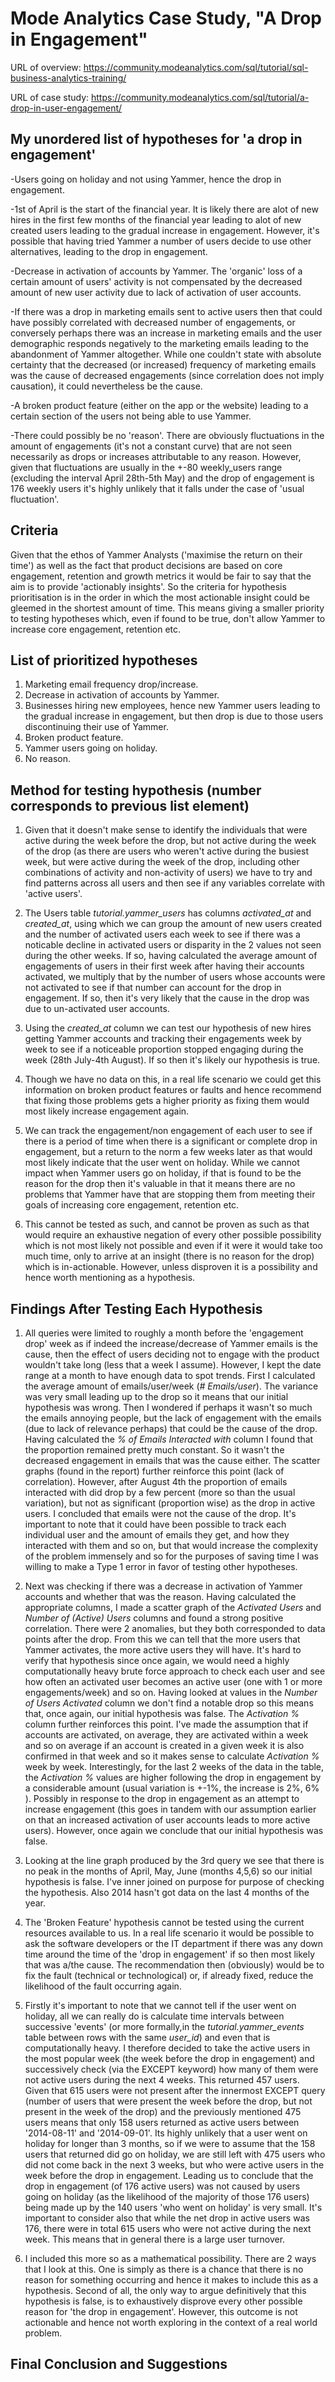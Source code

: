 # Mode Analytics Case Study, "A Drop in Engagement"

URL of overview: https://community.modeanalytics.com/sql/tutorial/sql-business-analytics-training/

URL of case study: https://community.modeanalytics.com/sql/tutorial/a-drop-in-user-engagement/

## My unordered list of hypotheses for 'a drop in engagement'
-Users going on holiday and not using Yammer, hence the drop in engagement.

-1st of April is the start of the financial year. It is likely there are alot of new hires in the first few months of the financial year
leading to alot of new created users leading to the gradual increase in engagement. However, it's possible that having tried Yammer a number
of users decide to use other alternatives, leading to the drop in engagement.

-Decrease in activation of accounts by Yammer. The 'organic' loss of a certain amount of users' activity is not compensated by the decreased amount of new
user activity due to lack of activation of user accounts.

-If there was a drop in marketing emails sent to active users then that could have possibly correlated with decreased number of engagements,
or conversely perhaps there was an increase in marketing emails and the user demographic responds negatively to the marketing emails leading to
the abandonment of Yammer altogether. While one couldn't state with absolute certainty that the decreased (or increased) frequency of marketing emails
was the cause of decreased engagements (since correlation does not imply causation), it could nevertheless be the cause.

-A broken product feature (either on the app or the website) leading to a certain section of the users not being able to use Yammer.

-There could possibly be no 'reason'. There are obviously fluctuations in the amount of engagements (it's not a constant curve) that are not seen
necessarily as drops or increases attributable to any reason. However, given that fluctuations are usually in the +-80 weekly_users range (excluding
the interval April 28th-5th May) and the drop of engagement is 176 weekly users it's highly unlikely that it falls under the case of 'usual fluctuation'.

## Criteria
Given that the ethos of Yammer Analysts ('maximise the return on their time') as well as the fact that product decisions are based on 
core engagement, retention and growth metrics it would be fair to say that the aim is to provide 'actionably insights'. So the criteria for
hypothesis prioritisation is in the order in which the most actionable insight could be gleemed in the shortest amount of time. This means
giving a smaller priority to testing hypotheses which, even if found to be true, don't allow Yammer to increase core engagement, retention etc.

## List of prioritized hypotheses
1. Marketing email frequency drop/increase. 
2. Decrease in activation of accounts by Yammer. 
3. Businesses hiring new employees, hence new Yammer users leading to the gradual increase in engagement,
but then drop is due to those users discontinuing their use of Yammer.
4. Broken product feature.
5. Yammer users going on holiday.
6. No reason.

## Method for testing hypothesis (number corresponds to previous list element)
1. Given that it doesn't make sense to identify the individuals that were active during the week before the drop, but not active during the week 
of the drop (as there are users who weren't active during the busiest week, but were active during the week of the drop, including other
combinations of activity and non-activity of users) we have to try and find patterns across all users and then see if 
any variables correlate with 'active users'.

2. The Users table *tutorial.yammer_users* has columns *activated_at* and *created_at*, using which we can group the amount of new users created
and the number of activated users each week to see if there was a noticable decline in activated users or disparity in the 2 values
not seen during the other weeks. If so, having calculated the average amount of engagements of users in their first week after having their 
accounts activated, we multiply that by the number of users whose accounts were not activated to see if that number can account for the drop in
engagement. If so, then it's very likely that the cause in the drop was due to un-activated user accounts. 

3. Using the *created_at* column we can test our hypothesis of new hires getting Yammer accounts and tracking their engagements week by week to 
see if a noticeable proportion stopped engaging during the week (28th July-4th August). If so then it's likely our hypothesis is true.

4. Though we have no data on this, in a real life scenario we could get this information on broken product features or faults and hence recommend
that fixing those problems gets a higher priority as fixing them would most likely increase engagement again.

5. We can track the engagement/non engagement of each user to see if there is a period of time when there is a significant or complete drop in 
engagement, but a return to the norm a few weeks later as that would most likely indicate that the user went on holiday. While we cannot impact when
Yammer users go on holiday, if that is found to be the reason for the drop then it's valuable in that it means there are no problems that Yammer
have that are stopping them from meeting their goals of increasing core engagement, retention etc.

6. This cannot be tested as such, and cannot be proven as such as that would require an exhaustive negation of every other possible possibility
which is not most likely not possible and even if it were it would take too much time, only to arrive at an insight (there is no reason for
the drop) which is in-actionable. However, unless disproven it is a possibility and hence worth mentioning as a hypothesis.


## Findings After Testing Each Hypothesis
1. All queries were limited to roughly a month before the 'engagement drop' week as if indeed the increase/decrease of Yammer emails is the
cause, then the effect of users deciding not to engage with the product wouldn't take long (less that a week I assume). However, I kept the date range at a month
to have enough data to spot trends. First I calculated the average amount of emails/user/week (*# Emails/user*). The variance was very small leading up to the 
drop so it means that our initial hypothesis was wrong. Then I wondered if perhaps it wasn't so much the emails annoying people, but the lack of engagement with
the emails (due to lack of relevance perhaps) that could be the cause of the drop. Having calculated the *% of Emails Interacted with* column I found
that the proportion remained pretty much constant. So it wasn't the decreased engagement in emails that was the cause either. The scatter graphs 
(found in the report) further reinforce this point (lack of correlation). However, after August 4th the proportion of emails interacted with
did drop by a few percent (more so than the usual variation), but not as significant (proportion wise) as the drop in active users. I concluded that 
emails were not the cause of the drop. It's important to note that it could have been possible to track each individual user and the amount of emails
they get, and how they interacted with them and so on, but that would increase the complexity of the problem immensely and so for the purposes of saving
time I was willing to make a Type 1 error in favor of testing other hypotheses.

2. Next was checking if there was a decrease in activation of Yammer accounts and whether that was the reason. Having calculated the appropriate
columns, I made a scatter graph of the *Activated Users* and *Number of (Active) Users* columns and found a strong positive correlation. There were
2 anomalies, but they both corresponded to data points after the drop. From this we can tell that the more users that Yammer activates, the more
active users they will have. It's hard to verify that hypothesis since once again, we would need a highly computationally heavy brute force approach
to check each user and see how often an activated user becomes an active user (one with 1 or more engagements/week) and so on. Having looked at 
values in the *Number of Users Activated* column we don't find a notable drop so this means that, once again, our initial hypothesis was false.
The *Activation %* column further reinforces this point. I've made the assumption that if accounts are activated, on average, they are activated within
a week and so on average if an account is created in a given week it is also confirmed in that week and so it makes sense to calculate 
*Activation %* week by week. Interestingly, for the last 2 weeks of the data in the table, the *Activation %* values are higher following the drop
in engagement by a considerable amount (usual variation is +-1%, the increase is 2%, 6% ). Possibly in response to the drop in engagement as an 
attempt to increase engagement (this goes in tandem with our assumption earlier on that an increased activation of user accounts leads to more 
active users). However, once again we conclude that our initial hypothesis was false.

3. Looking at the line graph produced by the 3rd query we see that there is no peak in the months of April, May, June (months 4,5,6) so our initial 
hypothesis is false. I've inner joined on purpose for purpose of checking the hypothesis. Also 2014 hasn't got data on the last 4 months of the year.

4. The 'Broken Feature' hypothesis cannot be tested using the current resources available to us. In a real life scenario it would be possible to
ask the software developers or the IT department if there was any down time around the time of the 'drop in engagement' if so then most likely that 
was a/the cause. The recommendation then (obviously) would be to fix the fault (technical or technological) or, if already fixed, reduce the likelihood
of the fault occurring again.

5. Firstly it's important to note that we cannot tell if the user went on holiday, all we can really do is calculate time intervals between
successive 'events' (or more formally,in the *tutorial.yammer_events* table between rows with the same *user_id*) and even that is computationally 
heavy. I therefore decided to take the active users in the most popular week (the week before the drop in engagement) and successively check (via
the EXCEPT keyword) how many of them were not active users during the next 4 weeks. This returned 457 users. Given that 615 users were not present
after the innermost EXCEPT query (number of users that were present the week before the drop, but not present in the week of the drop) and the 
previously mentioned 475 users means that only 158 users returned as active users between '2014-08-11' and '2014-09-01'. Its highly unlikely that a
user went on holiday for longer than 3 months, so if we were to assume that the 158 users that returned did go on holiday, we are still left with
475 users who did not come back in the next 3 weeks, but who were active users in the week before the drop in engagement. Leading us to conclude
that the drop in engagement (of 176 active users) was not caused by users going on holiday (as the likelihood of the majority of those 176 users)
being made up by the 140 users 'who went on holiday' is very small. It's important to consider also that while the net drop in active users was
176, there were in total 615 users who were not active during the next week. This means that in general there is a large user turnover. 

6. I included this more so as a mathematical possibility. There are 2 ways that I look at this. One is simply as there is a chance that there is no
reason for something occurring and hence it makes to include this as a hypothesis. Second of all, the only way to argue definitively that this 
hypothesis is false, is to exhaustively disprove every other possible reason for 'the drop in engagement'. However, this outcome is not actionable
and hence not worth exploring in the context of a real world problem.

## Final Conclusion and Suggestions





